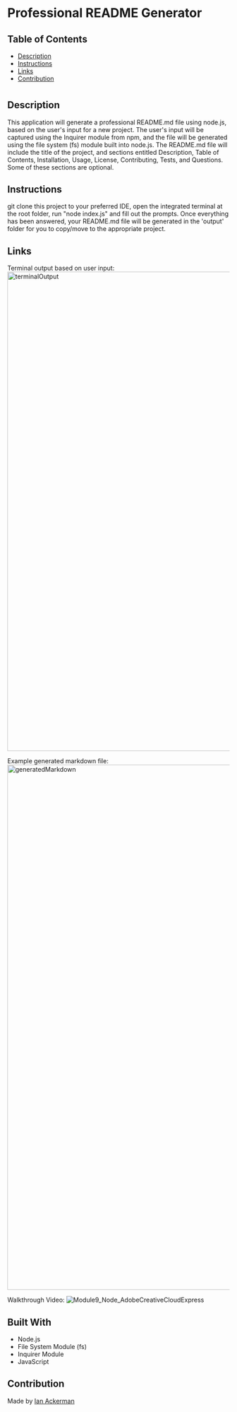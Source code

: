 # Professional README Generator

## Table of Contents

- [Description](#Description)
- [Instructions](#Instructions)
- [Links](#Links)
- [Contribution](#Contribution)

#

## Description

This application will generate a professional README.md file using node.js, based on the user's input for a new project. The user's input will be captured using the Inquirer module from npm, and the file will be generated using the file system (fs) module built into node.js. The README.md file will include the title of the project, and sections entitled Description, Table of Contents, Installation, Usage, License, Contributing, Tests, and Questions. Some of these sections are optional.

## Instructions
git clone this project to your preferred IDE, open the integrated terminal at the root folder, run "node index.js" and fill out the prompts. 
Once everything has been answered, your README.md file will be generated in the 'output' folder for you to copy/move to the appropriate project.

## Links

Terminal output based on user input:
<img width="1085" alt="terminalOutput" src="https://user-images.githubusercontent.com/47282257/163699273-c2b1b92d-63fe-44e3-86a4-c71f38132acd.png">

Example generated markdown file:
<img width="1189" alt="generatedMarkdown" src="https://user-images.githubusercontent.com/47282257/163699272-06fff369-eb0b-4998-83e9-33c3af56e6ba.png">

Walkthrough Video:
![Module9_Node_AdobeCreativeCloudExpress](https://user-images.githubusercontent.com/47282257/163699854-39c23d01-27c5-4606-85a7-cf6e94fb9a39.gif)

## Built With

- Node.js
- File System Module (fs)
- Inquirer Module
- JavaScript

## Contribution

Made by [Ian Ackerman](https://github.com/ianaack)
